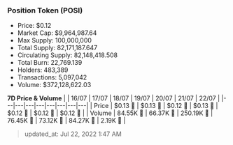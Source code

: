 
  ### Position Token (POSI)
  - Price: $0.12
  - Market Cap: $9,964,987.64
  - Max Supply: 100,000,000
  - Total Supply: 82,171,187.647
  - Circulating Supply: 82,148,418.508
  - Total Burn: 22,769.139
  - Holders: 483,389
  - Transactions: 5,097,042
  - Volume: $372,128,622.03

  **7D Price & Volume**
  | | 16&#x2F;07 | 17&#x2F;07 | 18&#x2F;07 | 19&#x2F;07 | 20&#x2F;07 | 21&#x2F;07 | 22&#x2F;07 |
  |---|---|---|---|---|---|---|---|
  | Price | $0.13 🚀 | $0.13 🔻 | $0.12 🔻 | $0.13 🚀 | $0.12 🔻 | $0.12 🔻 | $0.12 🚀 |
  | Volume | 84.55K 🚀 | 66.37K 🔻 | 250.19K 🚀 | 76.45K 🔻 | 73.12K 🔻 | 84.27K 🚀 | 2.19K 🔻 |

  > updated_at: Jul 22, 2022 1:47 AM
